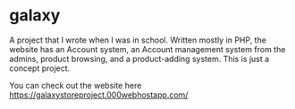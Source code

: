 # galaxy
A project that I wrote when I was in school.
Written mostly in PHP, the website has an Account system, an Account management system from the admins, product browsing, and a product-adding system.
This is just a concept project.

You can check out the website here
https://galaxystoreproject.000webhostapp.com/
